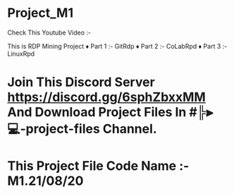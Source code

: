 # Project_M1
Check This Youtube Video :- 

This is RDP Mining Project
♦ Part 1 :- GitRdp
♦ Part 2 :- CoLabRpd
♦ Part 3 :- LinuxRpd


# Join This Discord Server https://discord.gg/6sphZbxxMM And Download Project Files In #╠⫸💻-project-files Channel.
# This Project File Code Name :- M1.21/08/20
